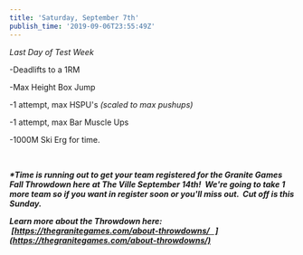 ```yaml
---
title: 'Saturday, September 7th'
publish_time: '2019-09-06T23:55:49Z'
---
```


*Last Day of Test Week*

-Deadlifts to a 1RM

-Max Height Box Jump

-1 attempt, max HSPU's *(scaled to max pushups)*

-1 attempt, max Bar Muscle Ups

-1000M Ski Erg for time.

 

***\*Time is running out to get your team registered for the Granite
Games Fall Throwdown here at The Ville September 14th!  We're going to
take 1 more team so if you want in register soon or you'll miss out.
 Cut off is this Sunday.***

***Learn more about the Throwdown here:
 [https://thegranitegames.com/about-throwdowns/   ](https://thegranitegames.com/about-throwdowns/)***
